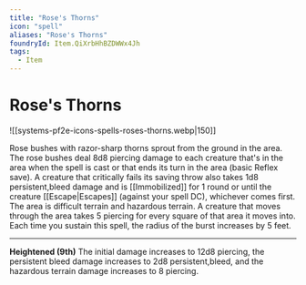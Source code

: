 ```yaml
---
title: "Rose's Thorns"
icon: "spell"
aliases: "Rose's Thorns"
foundryId: Item.QiXrbHhBZDWWx4Jh
tags:
  - Item
---
```


# Rose's Thorns
![[systems-pf2e-icons-spells-roses-thorns.webp|150]]

Rose bushes with razor-sharp thorns sprout from the ground in the area. The rose bushes deal 8d8 piercing damage to each creature that's in the area when the spell is cast or that ends its turn in the area (basic Reflex save). A creature that critically fails its saving throw also takes 1d8 persistent,bleed damage and is [[Immobilized]] for 1 round or until the creature [[Escape|Escapes]] (against your spell DC), whichever comes first. The area is difficult terrain and hazardous terrain. A creature that moves through the area takes 5 piercing for every square of that area it moves into. Each time you sustain this spell, the radius of the burst increases by 5 feet.

* * *

**Heightened (9th)** The initial damage increases to 12d8 piercing, the persistent bleed damage increases to 2d8 persistent,bleed, and the hazardous terrain damage increases to 8 piercing.
